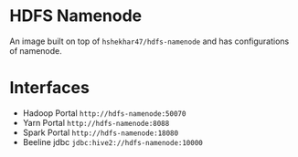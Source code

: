 # HDFS Namenode

An image built on top of `hshekhar47/hdfs-namenode` and has configurations of namenode.

# Interfaces
 - Hadoop Portal `http://hdfs-namenode:50070`
 - Yarn Portal `http://hdfs-namenode:8088`
 - Spark Portal `http://hdfs-namenode:18080`
 - Beeline jdbc `jdbc:hive2://hdfs-namenode:10000` 
